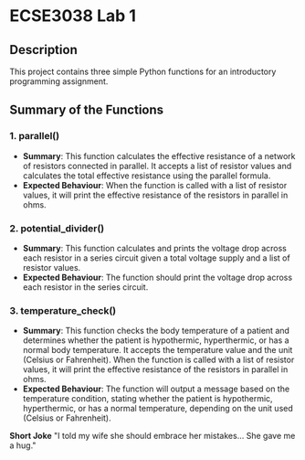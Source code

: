# ECSE3038 Lab 1

## Description
This project contains three simple Python functions for an introductory programming assignment.


## Summary of the Functions

### 1. **parallel()**
- **Summary**: 
  This function calculates the effective resistance of a network of resistors connected in parallel. It accepts a list of resistor values and calculates the total effective resistance using the parallel formula.
- **Expected Behaviour**:
  When the function is called with a list of resistor values, it will print the effective resistance of the resistors in parallel in ohms.


### 2. **potential_divider()**
- **Summary**: 
  This function calculates and prints the voltage drop across each resistor in a series circuit given a total voltage supply and a list of resistor values.
- **Expected Behaviour**:
  The function should print the voltage drop across each resistor in the series circuit.

 

### 3. **temperature_check()**
- **Summary**: 
  This function checks the body temperature of a patient and determines whether the patient is hypothermic, hyperthermic, or has a normal body temperature. It accepts the temperature value and the unit (Celsius or Fahrenheit).
  When the function is called with a list of resistor values, it will print the effective resistance of the resistors in parallel in ohms.
- **Expected Behaviour**:
  The function will output a message based on the temperature condition, stating whether the patient is hypothermic, hyperthermic, or has a normal temperature, depending on the unit used (Celsius or Fahrenheit).

**Short Joke**
"I told my wife she should embrace her mistakes… She gave me a hug."

  





